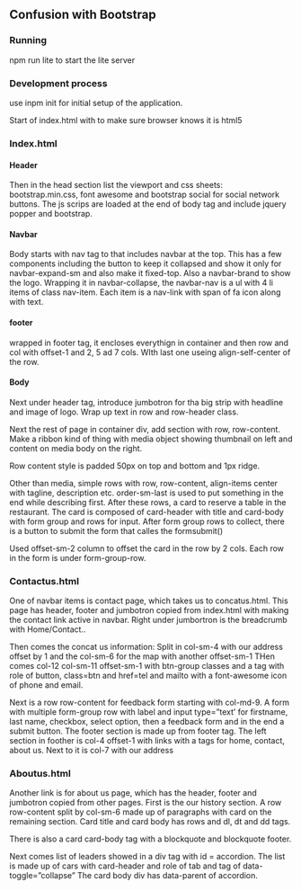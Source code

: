 ## Confusion with Bootstrap

### Running

npm run lite to start the lite server

### Development process
use inpm init for initial setup of the application.


Start of index.html with <!DOCTYPE html> to make sure browser knows it is html5

### Index.html

#### Header

Then in the head section list the viewport and css sheets: bootstrap.min.css, font awesome and bootstrap social for social network buttons. The js scrips are loaded at the end of body tag and include jquery popper and bootstrap.

#### Navbar

Body starts with nav tag to that includes navbar at the top. This has a few components including the button to keep it collapsed and show it only for navbar-expand-sm and also make it fixed-top. Also a navbar-brand to show the logo.
Wrapping it in navbar-collapse, the navbar-nav is a ul with 4 li items of class nav-item. Each item is a nav-link with span of fa icon along with text.

#### footer
wrapped in footer tag, it encloses everythign in container and then row and col with offset-1 and 2, 5 ad 7 cols. WIth last one useing align-self-center of the row.

#### Body

Next under header tag, introduce jumbotron for tha big strip with headline and image of logo. Wrap up text in row and row-header class.

Next the rest of page in container div, add section with row, row-content. Make a ribbon kind of thing with media object showing thumbnail on left and content on media body on the right.

Row content style is padded 50px on top and bottom and 1px ridge.

Other than media, simple rows with row, row-content, align-items center with tagline, description etc. order-sm-last is used to put something in the end while describing first.
After these rows, a card to reserve a table in the restaurant. The card is composed of card-header with title and card-body with form group and rows for input.
After form group rows to collect, there is a button to submit the form that calles the formsubmit()

Used offset-sm-2 column to offset the card in the row by 2 cols.
Each row in the form is under form-group-row.  

### Contactus.html

One of navbar items is contact page, which takes us to concatus.html.
This page has header, footer and jumbotron copied from index.html with making the contact link active in navbar.
Right under jumbortron is the breadcrumb with Home/Contact..

Then comes the concat us information:
Split in col-sm-4 with our address offset by 1 and the col-sm-6 for the map with another offset-sm-1
THen comes col-12 col-sm-11 offset-sm-1 with btn-group classes and a tag with role of button, class=btn and href=tel and mailto with a font-awesome icon of phone and email.

Next is a row row-content for feedback form starting with col-md-9. A form with multiple form-group row with label and input type=”text’ for firstname, last name, checkbox, select option, then a feedback form and in the end a submit button.
The footer section is made up from footer tag. The left section in foother is col-4 offset-1 with links with a tags for home, contact, about us.
Next to it is col-7 with our address

### Aboutus.html

Another link is for about us page, which has the header, footer and jumbotron copied from other pages. First is the our history section. A row row-content split by col-sm-6 made up of paragraphs with card on the remaining section. Card title and card body has rows and dl, dt and dd tags.

There is also a card card-body tag with a blockquote and blockquote footer.

Next comes list of leaders showed in a div tag with id = accordion. The list is made up of cars with card-header and role of tab and tag of data-toggle=”collapse”
The card body div has data-parent of accordion.
